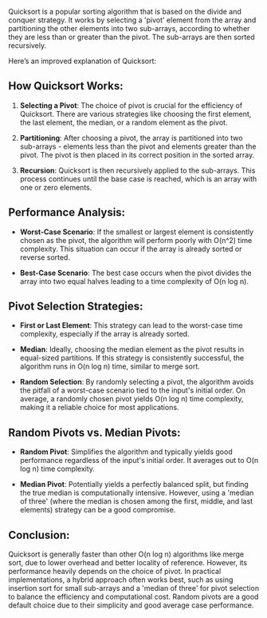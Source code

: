 Quicksort is a popular sorting algorithm that is based on the divide and conquer strategy. It works by selecting a 'pivot' element from the array and partitioning the other elements into two sub-arrays, according to whether they are less than or greater than the pivot. The sub-arrays are then sorted recursively.

Here’s an improved explanation of Quicksort:

## How Quicksort Works:

1. **Selecting a Pivot**: The choice of pivot is crucial for the efficiency of Quicksort. There are various strategies like choosing the first element, the last element, the median, or a random element as the pivot.

2. **Partitioning**: After choosing a pivot, the array is partitioned into two sub-arrays - elements less than the pivot and elements greater than the pivot. The pivot is then placed in its correct position in the sorted array.

3. **Recursion**: Quicksort is then recursively applied to the sub-arrays. This process continues until the base case is reached, which is an array with one or zero elements.

## Performance Analysis:

- **Worst-Case Scenario**: If the smallest or largest element is consistently chosen as the pivot, the algorithm will perform poorly with O(n^2) time complexity. This situation can occur if the array is already sorted or reverse sorted.

- **Best-Case Scenario**: The best case occurs when the pivot divides the array into two equal halves leading to a time complexity of O(n log n).

## Pivot Selection Strategies:

- **First or Last Element**: This strategy can lead to the worst-case time complexity, especially if the array is already sorted.

- **Median**: Ideally, choosing the median element as the pivot results in equal-sized partitions. If this strategy is consistently successful, the algorithm runs in O(n log n) time, similar to merge sort.

- **Random Selection**: By randomly selecting a pivot, the algorithm avoids the pitfall of a worst-case scenario tied to the input's initial order. On average, a randomly chosen pivot yields O(n log n) time complexity, making it a reliable choice for most applications.

## Random Pivots vs. Median Pivots:

- **Random Pivot**: Simplifies the algorithm and typically yields good performance regardless of the input's initial order. It averages out to O(n log n) time complexity.

- **Median Pivot**: Potentially yields a perfectly balanced split, but finding the true median is computationally intensive. However, using a 'median of three' (where the median is chosen among the first, middle, and last elements) strategy can be a good compromise.

## Conclusion:

Quicksort is generally faster than other O(n log n) algorithms like merge sort, due to lower overhead and better locality of reference. However, its performance heavily depends on the choice of pivot. In practical implementations, a hybrid approach often works best, such as using insertion sort for small sub-arrays and a 'median of three' for pivot selection to balance the efficiency and computational cost. Random pivots are a good default choice due to their simplicity and good average case performance.
